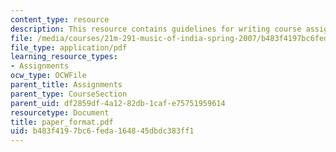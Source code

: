 ```yaml
---
content_type: resource
description: This resource contains guidelines for writing course assignments.
file: /media/courses/21m-291-music-of-india-spring-2007/b483f4197bc6feda164845dbdc383ff1_paper_format.pdf
file_type: application/pdf
learning_resource_types:
- Assignments
ocw_type: OCWFile
parent_title: Assignments
parent_type: CourseSection
parent_uid: df2859df-4a12-82db-1caf-e75751959614
resourcetype: Document
title: paper_format.pdf
uid: b483f419-7bc6-feda-1648-45dbdc383ff1
---
```

